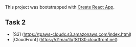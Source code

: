 This project was bootstrapped with [Create React App](https://github.com/facebook/create-react-app).

## Task 2

- [S3] (https://tpaws-cloudx.s3.amazonaws.com/index.html)
- [CloudFront] (https://d1max1lqf81130.cloudfront.net) 


